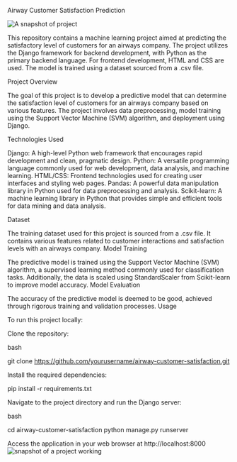 Airway Customer Satisfaction Prediction

![A snapshot of project](https://github.com/UmraFathima/flight/assets/154687173/d14ca229-47d0-4100-a090-734011e577f2)



This repository contains a machine learning project aimed at predicting the satisfactory level of customers for an airways company. The project utilizes the Django framework for backend development, with Python as the primary backend language. For frontend development, HTML and CSS are used. The model is trained using a dataset sourced from a .csv file.

Project Overview

The goal of this project is to develop a predictive model that can determine the satisfaction level of customers for an airways company based on various features. The project involves data preprocessing, model training using the Support Vector Machine (SVM) algorithm, and deployment using Django.

Technologies Used

Django: A high-level Python web framework that encourages rapid development and clean, pragmatic design.
Python: A versatile programming language commonly used for web development, data analysis, and machine learning.
HTML/CSS: Frontend technologies used for creating user interfaces and styling web pages.
Pandas: A powerful data manipulation library in Python used for data preprocessing and analysis.
Scikit-learn: A machine learning library in Python that provides simple and efficient tools for data mining and data analysis.

Dataset

The training dataset used for this project is sourced from a .csv file. It contains various features related to customer interactions and satisfaction levels with an airways company. Model Training

The predictive model is trained using the Support Vector Machine (SVM) algorithm, a supervised learning method commonly used for classification tasks. Additionally, the data is scaled using StandardScaler from Scikit-learn to improve model accuracy. Model Evaluation

The accuracy of the predictive model is deemed to be good, achieved through rigorous training and validation processes. Usage

To run this project locally:

Clone the repository:

bash

git clone https://github.com/yourusername/airway-customer-satisfaction.git

Install the required dependencies:

pip install -r requirements.txt

Navigate to the project directory and run the Django server:

bash

cd airway-customer-satisfaction python manage.py runserver

Access the application in your web browser at http://localhost:8000
![snapshot of a project working](https://github.com/UmraFathima/flight/assets/154687173/b7464618-09f4-40d0-b9d6-2362d479e72e)
